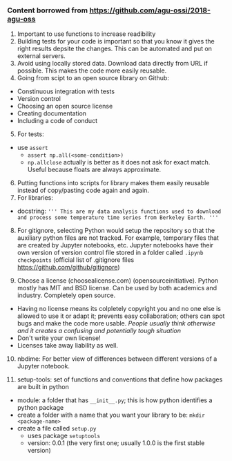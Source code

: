 ### Content borrowed from https://github.com/agu-ossi/2018-agu-oss

1. Important to use functions to increase readibility
2. Building tests for your code is important so that you know it gives the right results depsite the changes. This can be automated and put on external servers.
3. Avoid using locally stored data. Download data directly from URL if possible. This makes the code more easily reusable.
4. Going from scipt to an open source library on Github:
  - Constinuous integration with tests
  - Version control
  - Choosing an open source license
  - Creating documentation
  - Including a code of conduct
  
5. For tests:
  - use `assert`
    - `assert np.all(<some-condition>)`
    - `np.allclose` actually is better as it does not ask for exact match. Useful because floats are always approximate. 
    
6. Putting functions into scripts for library makes them easily reusable instead of copy/pasting code again and again. 
7. For libraries:
  - docstring: 
  `
  '''
  This are my data analysis functions used to download and process some temperature time series from Berkeley Earth.
  ''' 
  `
  
8. For gitignore, selecting Python would setup the repository so that the auxiliary python files are not tracked. For example, temporary files that are created by Jupyter notebooks, etc. Jupyter notebooks have their own version of version control file stored in a folder called `.ipynb checkpoints`  (official list of .gitignore files https://github.com/github/gitignore)
 
9. Choose a license (choosealicense.com) (opensourceinitiative). Python mostly has MIT and BSD license. Can be used by both academics and industry. Completely open source. 
  - Having no license means its colpletely copyright you and no one else is allowed to use it or adapt it; prevents easy collaboration; others can spot bugs and make the code more usable. *People usually think otherwise and it creates a confusing and potentially tough situation*
  - Don't write your own license! 
  - Licenses take away liability as well. 

10. nbdime: For better view of differences between different versions of a Jupyter notebook.

11. setup-tools: set of functions and conventions that define how packages are built in python
  - module: a folder that has `__init__.py`; this is how python identifies a python package
  - create a folder with a name that you want your library to be: `mkdir <package-name>`
  - create a file called `setup.py`
    - uses package `setuptools`
    - version: 0.0.1  (the very first one; usually 1.0.0 is the first stable version)
    
